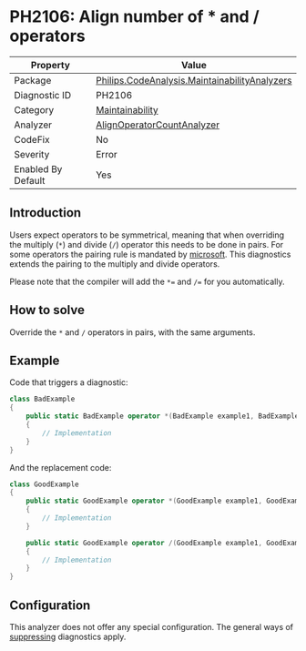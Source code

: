 # PH2106: Align number of * and / operators

| Property | Value  |
|--|--|
| Package | [Philips.CodeAnalysis.MaintainabilityAnalyzers](https://www.nuget.org/packages/Philips.CodeAnalysis.MaintainabilityAnalyzers) |
| Diagnostic ID | PH2106 |
| Category  | [Maintainability](../Maintainability.md) |
| Analyzer | [AlignOperatorCountAnalyzer](https://github.com/philips-software/roslyn-analyzers/blob/main/Philips.CodeAnalysis.MaintainabilityAnalyzers/Maintainability/AlignOperatorsCountAnalyzer.cs)
| CodeFix  | No |
| Severity | Error |
| Enabled By Default | Yes |

## Introduction

Users expect operators to be symmetrical, meaning that when overriding the multiply (`*`) and divide (`/`) operator this needs to be done in pairs. For some operators the pairing rule is mandated by [microsoft](https://learn.microsoft.com/en-us/dotnet/csharp/language-reference/operators/operator-overloading#overloadable-operators). This diagnostics extends the pairing to the multiply and divide operators.

Please note that the compiler will add the `*=` and `/=` for you automatically.

## How to solve

Override the `*` and `/` operators in pairs, with the same arguments.

## Example

Code that triggers a diagnostic:
``` cs
class BadExample
{
    public static BadExample operator *(BadExample example1, BadExample example2) 
    {
        // Implementation
    }
}

```

And the replacement code:
``` cs
class GoodExample 
{
    public static GoodExample operator *(GoodExample example1, GoodExample example2)
    {
        // Implementation
    }

    public static GoodExample operator /(GoodExample example1, GoodExample example2) 
    {
        // Implementation
    }
}

```

## Configuration

This analyzer does not offer any special configuration. The general ways of [suppressing](https://learn.microsoft.com/en-us/dotnet/fundamentals/code-analysis/suppress-warnings) diagnostics apply.
